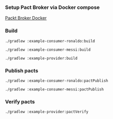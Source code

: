 ### Setup Pact Broker via Docker compose
[Packt Broker Docker](https://github.com/pact-foundation/pact-broker-docker)

### Build
`./gradlew :example-consumer-ronaldo:build`

`./gradlew :example-consumer-messi:build`

`./gradlew :example-provider:build`

### Publish pacts
`./gradlew :example-consumer-ronaldo:pactPublish`

`./gradlew :example-consumer-messi:pactPublish`

### Verify pacts
`./gradlew :example-provider:pactVerify`
